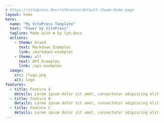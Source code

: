 ```yaml
---
# https://vitepress.dev/reference/default-theme-home-page
layout: home
hero:
  name: "My VitePress Template"
  text: "Power by VitePress"
  tagline: Made with ❤ by lyh-docs
  actions:
    - theme: brand
      text: Markdown Examples
      link: /markdown-examples
    - theme: alt
      text: API Examples
      link: /api-examples
  image:
    src: /logo.png
    alt: logo
features:
  - title: Feature A
    details: Lorem ipsum dolor sit amet, consectetur adipiscing elit
  - title: Feature B
    details: Lorem ipsum dolor sit amet, consectetur adipiscing elit
  - title: Feature C
    details: Lorem ipsum dolor sit amet, consectetur adipiscing elit
---
```


